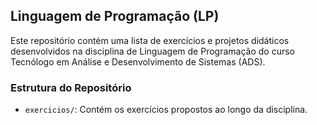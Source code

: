 ## Linguagem de Programação (LP)

Este repositório contém uma lista de exercícios e projetos didáticos desenvolvidos na disciplina de Linguagem de Programação do curso Tecnólogo em Análise e Desenvolvimento de Sistemas (ADS).

### Estrutura do Repositório

- `exercicios/`: Contém os exercícios propostos ao longo da disciplina.
